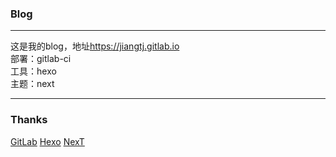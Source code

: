 ### Blog

---

这是我的blog，地址<https://jiangtj.gitlab.io>  
部署：gitlab-ci  
工具：hexo  
主题：next  

---


### Thanks
[GitLab](https://gitlab.com/groups/pages) 
[Hexo](https://hexo.io/)
[NexT](http://theme-next.iissnan.com/) 
